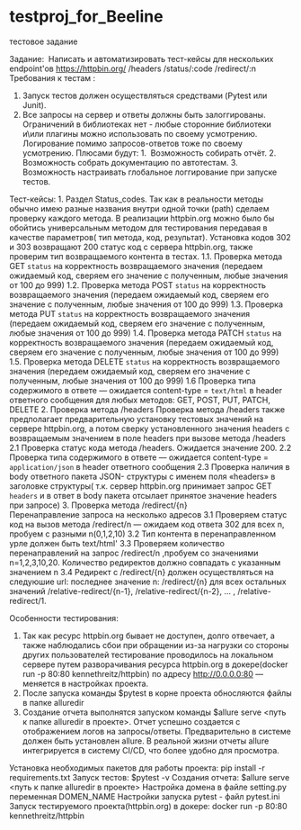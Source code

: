 # testproj_for_Beeline
тестовое задание

﻿Задание:
 Написать и автоматизировать тест-кейсы для нескольких endpoint'ов https://httpbin.org/
/headers
/status/:code
/redirect/:n
Требования к тестам :
1. Запуск тестов должен осуществляться средствами (Pytest или Junit).
2. Все запросы на сервер и ответы должны быть залоггированы.
Ограничений в библиотеках нет - любые сторонние библиотеки и\или плагины можно использовать по своему усмотрению.
Логирование помимо запросов-ответов тоже по своему усмотрению.
Плюсами будут:
1.  Возможность собирать отчёт.
2.  Возможность собрать документацию по автотестам.
3.  Возможность настраивать глобальное логгирование при запуске тестов.

Тест-кейсы:
	1. Раздел Status_codes.
Так как в реальности методы обычно имею разные названия внутри одной точки (path) сделаем проверку каждого метода. В реализации httpbin.org можно было бы обойтись универсальным методом для тестирования передавая в качестве параметров( тип метода, код, результат). Установка кодов 302 и 303 возвращают 200 статус код с сервера httpbin.org, также проверим тип возвращаемого контента в тестах.
1.1. Проверка метода GET `status` на корректность возвращаемого значения (передаем ожидаемый код, сверяем его значение с полученным, любые значения от 100 до 999)
1.2. Проверка метода POST `status` на корректность возвращаемого значения (передаем ожидаемый код, сверяем его значение с полученным, любые значения от 100 до 999)
1.3. Проверка метода PUT `status` на корректность возвращаемого значения (передаем ожидаемый код, сверяем его значение с полученным, любые значения от 100 до 999)
1.4. Проверка метода PATCH `status` на корректность возвращаемого значения (передаем ожидаемый код, сверяем его значение с полученным, любые значения от 100 до 999)
1.5. Проверка метода DELETE `status` на корректность возвращаемого значения (передаем ожидаемый код, сверяем его значение с полученным, любые значения от 100 до 999)
1.6 Проверка типа содержимого в ответе — ожидается  content-type = `text/html` в header ответного сообщения для любых методов: GET, POST, PUT, PATCH, DELETE
	2. Проверка метода /headers
Проверка метода /headers  также предполагает предварительную установку тестовых значений на сервере httpbin.org, а потом сверку установленного значения headers с возвращаемым значением в поле headers при вызове метода /headers
2.1 Проверка статус кода метода /headers. Ожидается значение 200.
2.2 Проверка типа содержимого в ответе — ожидается  content-type = `application/json` в header ответного сообщения
2.3 Проверка наличия в body ответного пакета JSON- структуры с именем поля «headers» в заголовке структуры( т.к. сервер httpbin.org принимает запрос GET `headers` и в ответ в body пакета отсылает принятое значение  headers при запросе)
	3. Проверка метода /redirect/{n}	
Перенаправление запроса на несколько адресов
3.1 Проверяем статус код на вызов метода /redirect/n  — ожидаем код ответа 302 для всех  n, пробуем с разными n(0,1,2,10)
3.2 Тип контента в перенаправленном урле должен быть text/html'
3.3 Проверяем количество перенаправлений на запрос /redirect/n ,пробуем со значениями n=1,2,3,10,20. Количество редиректов должно совпадать с указанным значением n
3.4 Редирект c  /redirect/{n}	должен осуществляться на следуюшие url:
последнее значение n: /redirect/{n} 
для всех остальных значений /relative-redirect/{n-1}, /relative-redirect/{n-2},  …  , /relative-redirect/1.

Особенности тестирования:
1. Так как ресурс httpbin.org  бывает не доступен, долго отвечает, а также наблюдались сбои при обращении из-за нагрузки со стороны других пользователей тестирование проводилось на локальном сервере путем разворачивания ресурса httpbin.org в докере(docker run -p 80:80 kennethreitz/httpbin)  по адресу http://0.0.0.0:80 — меняется в настройках проекта.
2. После запуска команды $pytest в корне проекта обносляются файлы в папке alluredir
3. Создание отчета выполнятся запуском команды $allure serve <путь к папке alluredir в проекте>. Отчет успешно создается с отображением логов на запросы/ответы. Предварительно в системе должен быть установлен allure. В реальной жизни отчеты allure интегрируется в систему CI/CD, что более удобно для просмотра.


Установка необходимых пакетов для работы проекта: pip install -r requirements.txt
Запуск тестов: $pytest -v
Создания отчета: $allure serve <путь к папке alluredir в проекте>
Настройка домена в файле setting.py переменная DOMEN_NAME
Настройки запуска pytest - файл pytest.ini
Запуск тестируемого проекта(httpbin.org) в докере: docker run -p 80:80 kennethreitz/httpbin
